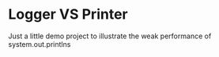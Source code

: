 # Logger VS Printer

Just a little demo project to illustrate the weak performance of system.out.printlns
